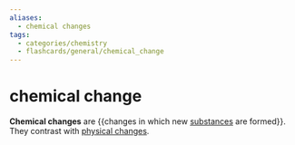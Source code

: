 ```yaml
---
aliases:
  - chemical changes
tags:
  - categories/chemistry
  - flashcards/general/chemical_change
---
```


# chemical change

__Chemical changes__ are {{changes in which new [substances](chemical%20substance.md) are formed}}. They contrast with [physical changes](physical%20change.md). <!--SR:!2023-12-01,159,270-->
